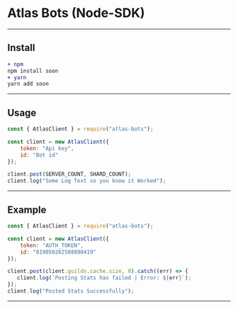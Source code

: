 # Atlas Bots (Node-SDK)

<hr />

## Install
```diff
+ npm
npm install soon
+ yarn
yarn add soon 
```

<hr />

## Usage
```js
const { AtlasClient } = require("atlas-bots");

const client = new AtlasClient({
    token: "Api key",
    id: "Bot id"
});

client.post(SERVER_COUNT, SHARD_COUNT);
client.log("Some Log Text so you know it Worked");
```

<hr />

## Example
```js
const { AtlasClient } = require("atlas-bots");

const client = new AtlasClient({
    token: "AUTH_TOKEN", 
    id: "819050202508890419"
});

client.post(client.guilds.cache.size, 0).catch((err) => {
   client.log(`Posting Stats has failed | Error: ${err}`);
});
client.log("Posted Stats Successfully");
```

<hr />
